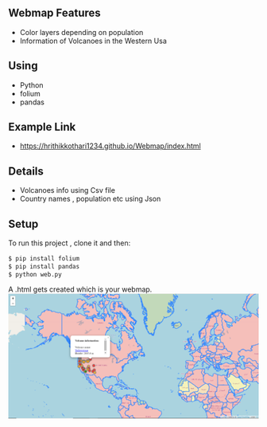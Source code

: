 ## Webmap Features
* Color layers depending on population
* Information of Volcanoes in the Western Usa

## Using
* Python
* folium
* pandas

## Example Link
* https://hrithikkothari1234.github.io/Webmap/index.html

## Details
* Volcanoes info using Csv file
* Country names , population etc using Json

## Setup
To run this project , clone it and then:
```
$ pip install folium
$ pip install pandas
$ python web.py
```

A .html gets created which is your webmap.
![alt text](https://raw.githubusercontent.com/hrithikkothari1234/Webmap/master/example.png)
